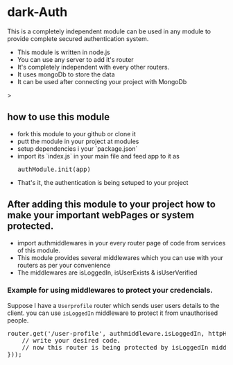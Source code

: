 # dark-Auth

This is a completely independent module can be used in any module to provide complete secured authentication system.

<ul>
    <li>This module is written in node.js</li>
    <li>You can use any server to add it's router</li>
    <li> It's completely independent with every other routers.</li>
    <li>It uses mongoDb to store the data</li>
    <li>It can be used after connecting your project with MongoDb</li>
</ul>>

## how to use this module
<ul>
    <li>fork this module to your github or clone it</li>
    <li>putt the module in your project at modules</li>
    <li>setup dependencies i your `package.json`</li>
    <li>import its `index.js` in your main file and feed app to it as
    <pre>authModule.init(app)</pre></li>
    <li>That's it, the authentication is being setuped to your project</li>
</ul>

## After adding this module to your project how to make your important webPages or system protected.
<ul>
    <li>import authmiddlewares in your every router page of code from services of this module.</li>
    <li>This module provides several middlewares which you can use with your routers as per your convenience</li>
    <li>The middlewares are isLoggedIn, isUserExists & isUserVerified</li>
</ul>

### Example for using middlewares to protect your credencials.
Suppose I have a `Userprofile` router which sends user users details to the client. you can use `isLoggedIn` middleware to protect it from unauthorised people.

<pre>
router.get('/user-profile', authmiddleware.isLoggedIn, httpHandler(async (req,res,next) =>{
    // write your desired code.
    // now this router is being protected by isLoggedIn middleware from unauthorised users.
}));
</pre>

